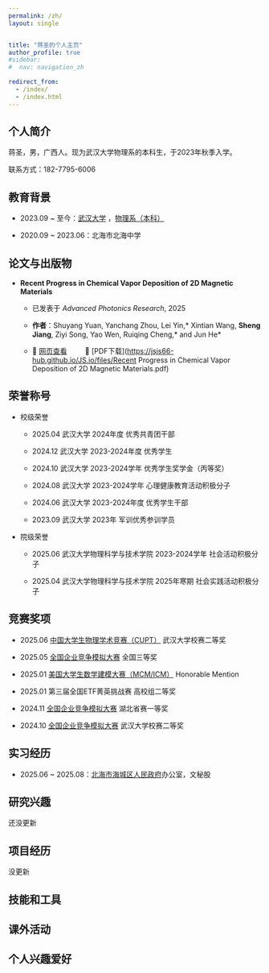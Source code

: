 ```yaml
---
permalink: /zh/
layout: single


title: "蒋圣的个人主页"
author_profile: true
#sidebar:
#  nav: navigation_zh

redirect_from: 
  - /index/
  - /index.html
---
```

## 个人简介
蒋圣，男，广西人。现为武汉大学物理系的本科生，于2023年秋季入学。

联系方式：182-7795-6006

<h2 id="education">教育背景</h2>

+ 2023.09 ~ 至今：[武汉大学](https://www.whu.edu.cn/) ，[物理系（本科）](https://physics.whu.edu.cn/)

+ 2020.09 ~ 2023.06：北海市北海中学 

<h2 id="journal">论文与出版物</h2>

+ **Recent Progress in Chemical Vapor Deposition of 2D Magnetic Materials**  
  + 已发表于 *Advanced Photonics Research*, 2025
  
  + **作者**：Shuyang Yuan, Yanchang Zhou, Lei Yin,\* Xintian Wang, **Sheng Jiang**, Ziyi Song, Yao Wen, Ruiqing Cheng,\* and Jun He\*  

  + 🔗 [网页查看](https://advanced.onlinelibrary.wiley.com/doi/10.1002/apxr.202400169) &ensp;&ensp;&ensp;&ensp; 📄 [PDF下载](https://jsjs66-hub.github.io/JS.io/files/Recent Progress in Chemical Vapor Deposition of 2D Magnetic Materials.pdf)

<h2 id="honors">荣誉称号</h2>

+ 校级荣誉
  + 2025.04 武汉大学 2024年度      优秀共青团干部

  + 2024.12 武汉大学 2023-2024年度 优秀学生

  + 2024.10 武汉大学 2023-2024学年 优秀学生奖学金（丙等奖）

  + 2024.08 武汉大学 2023-2024学年 心理健康教育活动积极分子

  + 2024.06 武汉大学 2023-2024年度 优秀学生干部

  + 2023.09 武汉大学 2023年        军训优秀参训学员 

+ 院级荣誉
  + 2025.06 武汉大学物理科学与技术学院 2023-2024学年  社会活动积极分子

  + 2025.04 武汉大学物理科学与技术学院 2025年寒期     社会实践活动积极分子


<h2 id="competitions">竞赛奖项</h2>

+ 2025.06 [中国大学生物理学术竞赛（CUPT）](https://www.cupt-iypt.com/)    武汉大学校赛二等奖

+ 2025.05 [全国企业竞争模拟大赛](https://www.bizwar.cn/)    全国三等奖

+ 2025.01 [美国大学生数学建模大赛（MCM/ICM）](https://www.comap.com/)    Honorable Mention

+ 2025.01 第三届全国ETF菁英挑战赛    高校组二等奖

+ 2024.11 [全国企业竞争模拟大赛](https://www.bizwar.cn/)    湖北省赛一等奖

+ 2024.10 [全国企业竞争模拟大赛](https://www.bizwar.cn/)    武汉大学校赛二等奖


<h2 id="internships">实习经历</h2>

+ 2025.06 ~ 2025.08：[北海市海城区人民政府](http://www.bhhc.gov.cn/)办公室，文秘股 


<h2 id="research">研究兴趣</h2>
还没更新
<h2 id="projects">项目经历</h2>
没更新
<h2 id="skills">技能和工具</h2>
<h2 id="activities">课外活动</h2>
<h2 id="hobbies">个人兴趣爱好</h2>
